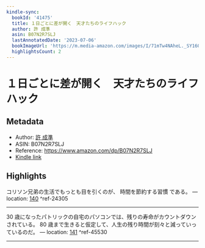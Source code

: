 ```yaml
---
kindle-sync:
  bookId: '41475'
  title: １日ごとに差が開く　天才たちのライフハック
  author: 許 成準
  asin: B07N2R7SLJ
  lastAnnotatedDate: '2023-07-06'
  bookImageUrl: 'https://m.media-amazon.com/images/I/71mTw4NAheL._SY160.jpg'
  highlightsCount: 2
---
```

# １日ごとに差が開く　天才たちのライフハック
## Metadata
* Author: [許 成準](https://www.amazon.comundefined)
* ASIN: B07N2R7SLJ
* Reference: https://www.amazon.com/dp/B07N2R7SLJ
* [Kindle link](kindle://book?action=open&asin=B07N2R7SLJ)

## Highlights
コリソン兄弟の生活でもっとも目を引くのが、 時間を節約する習慣 である。 — location: [140](kindle://book?action=open&asin=B07N2R7SLJ&location=140) ^ref-24305

---
30 歳になったパトリックの自宅のパソコンでは、残りの寿命がカウントダウンされている。 80 歳まで生きると仮定して、人生の残り時間が刻々と減っていっているのだ。 — location: [141](kindle://book?action=open&asin=B07N2R7SLJ&location=141) ^ref-45530

---
